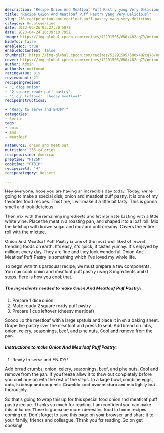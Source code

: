```yaml
---
description: "Recipe Onion And Meatloaf Puff Pastry yang Very Delicious}"
title: "Recipe Onion And Meatloaf Puff Pastry yang Very Delicious}"
slug: 236-recipe-onion-and-meatloaf-puff-pastry-yang-very-delicious
category: Uncategorized
date: 2023-06-26T03:27:30.587Z
date: 2023-04-24T16:39:10.795Z
image: https://img-global.cpcdn.com/recipes/52291505/680x482cq70/onion-and-meatloaf-puff-pastry-recipe-main-photo.jpg
hideToc: false
enableToc: true
enableTocContent: false
thumbnail: https://img-global.cpcdn.com/recipes/52291505/680x482cq70/onion-and-meatloaf-puff-pastry-recipe-main-photo.jpg
cover: https://img-global.cpcdn.com/recipes/52291505/680x482cq70/onion-and-meatloaf-puff-pastry-recipe-main-photo.jpg
author: Admin
authorAv: notfound
ratingvalue: 3.9
reviewcount: 21
recipeingredient:
- "1 dice onion"
- "2 square ready puff pastry"
- "1 cup leftover  cheesy meatloaf"
recipeinstructions:

- "Ready to serve and ENJOY!"
categories:
- Recipe
tags:
- onion
- and
- meatloaf

katakunci: onion and meatloaf 
nutrition: 235 calories
recipecuisine: American
preptime: "PT25M"
cooktime: "PT31M"
recipeyield: "4"
recipecategory: Dessert

---
```



Hey everyone, hope you are having an incredible day today. Today, we're going to make a special dish, onion and meatloaf puff pastry. It is one of my favorites food recipes. This time, I will make it a little bit tasty. This is gonna smell and look delicious.

Then mix with the remaining ingredients and let marinate basting with a little white wine. Place the meat in a roasting pan, and shaped into a loaf roll. Mix the ketchup with brown sugar and mustard until creamy. Covers the entire roll with the mixture.

Onion And Meatloaf Puff Pastry is one of the most well liked of recent trending foods on earth. It's easy, it's quick, it tastes yummy. It's enjoyed by millions every day. They are fine and they look wonderful. Onion And Meatloaf Puff Pastry is something which I've loved my whole life.


To begin with this particular recipe, we must prepare a few components. You can cook onion and meatloaf puff pastry using 3 ingredients and 0 steps. Here is how you cook that.

<!--inarticleads1-->

##### The ingredients needed to make Onion And Meatloaf Puff Pastry:

1. Prepare 1 dice onion
1. Make ready 2 square ready puff pastry
1. Prepare 1 cup leftover  (cheesy meatloaf)


Scoop up the meatloaf with a large spatula and place it in on a baking sheet. Drape the pastry over the meatloaf and press to seal. Add bread crumbs, onion, celery, seasonings, beef, and pine nuts. Cool and remove from the pan. 

<!--inarticleads2-->

##### Instructions to make Onion And Meatloaf Puff Pastry:


1. Ready to serve and ENJOY!

Add bread crumbs, onion, celery, seasonings, beef, and pine nuts. Cool and remove from the pan. If you freeze allow it to thaw out completely before you continue on with the rest of the steps. In a large bowl, combine eggs, oats, ketchup and soup mix. Crumble beef over mixture and mix lightly but thoroughly. 

So that's going to wrap this up for this special food onion and meatloaf puff pastry recipe. Thanks so much for reading. I am confident you can make this at home. There is gonna be more interesting food in home recipes coming up. Don't forget to save this page on your browser, and share it to your family, friends and colleague. Thank you for reading. Go on get cooking!
